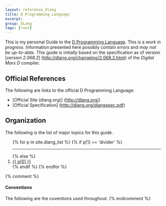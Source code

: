 ```yaml
---
layout: reference_dlang
title: D Programming Language
excerpt:
group: DLang
tags: [root]
---
```


This is my personal Guide to the [D Programming Language](http://dlang.org/).
This is a _work in progress_.
Information presented here possibly _contain errors_ and _may not be up-to-date_.
This guide is initially based on the specification as of version [_version 2.068.2_] (http://dlang.org/changelog/2.068.2.html) of the _Digital Mars D_ compiler.

## Official References

The following are links to the official D Programming Language:

* [Official Site (dlang.org)] (http://dlang.org/)
* [Official Specification] (http://dlang.org/dlangspec.pdf)

## Organization

The following is the list of major topics for this guide.

<ol>
{% for p in site.dlang_list %}
    {% if p[1] == 'divider' %}
        <hr class="thin compact darker" />
    {% else %}
        <li class="padding_left_5"><a class="no_underline" href="{{ p[1]  }}">{{ p[0] }}</a></li>
    {% endif %}
{% endfor %}
</ol>

{% comment %}
#### Conventions
The following are the coventions used throughout.
{% endcomment %}